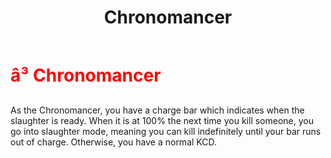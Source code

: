 ﻿---
lang: en-US
title: Chronomancer
prev: Butcher
next: Councillor
---
# <font color=red>â³ <b>Chronomancer</b></font> <Badge text="Killing" type="tip" vertical="middle"/>

As the Chronomancer, you have a charge bar which indicates when the slaughter is ready. When it is at 100% the next time you kill someone, you go into slaughter mode, meaning you can kill indefinitely until your bar runs out of charge. Otherwise, you have a normal KCD.<br>
